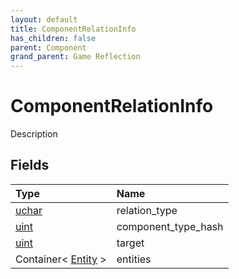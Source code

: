 ```yaml
---
layout: default
title: ComponentRelationInfo
has_children: false
parent: Component
grand_parent: Game Reflection
---
```

# ComponentRelationInfo
Description 

## Fields

| Type | Name |
|:----------|:--------------|
| [uchar](/riftbreaker-wiki/docs/game-reflection/enums/uchar/) | relation_type |
| [uint](/riftbreaker-wiki/docs/game-reflection/components/uint/) | component_type_hash |
| [uint](/riftbreaker-wiki/docs/game-reflection/components/uint/) | target |
| Container< [Entity](/riftbreaker-wiki/docs/game-reflection/classes/entity/) > | entities |

